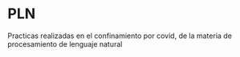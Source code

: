 # PLN

Practicas realizadas en el confinamiento por covid, de la materia de procesamiento de lenguaje natural
